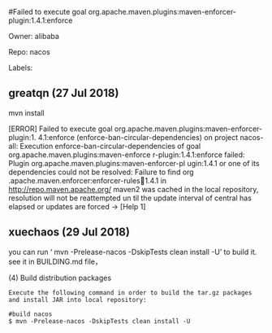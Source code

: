 #Failed to execute goal org.apache.maven.plugins:maven-enforcer-plugin:1.4.1:enforce

Owner: alibaba

Repo: nacos

Labels: 

## greatqn (27 Jul 2018)

mvn install

[ERROR] Failed to execute goal org.apache.maven.plugins:maven-enforcer-plugin:1.
4.1:enforce (enforce-ban-circular-dependencies) on project nacos-all: Execution
enforce-ban-circular-dependencies of goal org.apache.maven.plugins:maven-enforce
r-plugin:1.4.1:enforce failed: Plugin org.apache.maven.plugins:maven-enforcer-pl
ugin:1.4.1 or one of its dependencies could not be resolved: Failure to find org
.apache.maven.enforcer:enforcer-rules:jar:1.4.1 in http://repo.maven.apache.org/
maven2 was cached in the local repository, resolution will not be reattempted un
til the update interval of central has elapsed or updates are forced -> [Help 1]

## xuechaos (29 Jul 2018)

you can run ‘ mvn -Prelease-nacos -DskipTests clean install -U’ to build it. see it in BUILDING.md file，

(4) Build distribution packages

    Execute the following command in order to build the tar.gz packages and install JAR into local repository:

	#build nacos
    $ mvn -Prelease-nacos -DskipTests clean install -U

